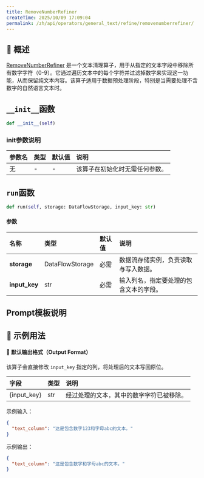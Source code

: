 ```yaml
---
title: RemoveNumberRefiner
createTime: 2025/10/09 17:09:04
permalink: /zh/api/operators/general_text/refine/removenumberrefiner/
---
```


## 📘 概述

[RemoveNumberRefiner](https://github.com/OpenDCAI/DataFlow/blob/main/dataflow/operators/refiner/remove_number_refiner.py) 是一个文本清理算子，用于从指定的文本字段中移除所有数字字符（0-9）。它通过遍历文本中的每个字符并过滤掉数字来实现这一功能，从而保留纯文本内容。该算子适用于数据预处理阶段，特别是当需要处理不含数字的自然语言文本时。

## `__init__`函数

```python
def __init__(self)
```

### init参数说明

| 参数名 | 类型 | 默认值 | 说明 |
| :--- | :--- | :--- | :--- |
| 无 | - | - | 该算子在初始化时无需任何参数。 |

## `run`函数

```python
def run(self, storage: DataFlowStorage, input_key: str)
```

#### 参数

| 名称 | 类型 | 默认值 | 说明 |
| :------------- | :---------------- | :---------------- | :----------------- |
| **storage** | DataFlowStorage | 必需 | 数据流存储实例，负责读取与写入数据。 |
| **input_key** | str | 必需 | 输入列名，指定要处理的包含文本的字段。 |

## Prompt模板说明



## 🧠 示例用法



#### 🧾 默认输出格式（Output Format）

该算子会直接修改 `input_key` 指定的列，将处理后的文本写回原位。

| 字段 | 类型 | 说明 |
| :-------------- | :---- | :---------- |
| {input_key} | str | 经过处理的文本，其中的数字字符已被移除。 |

示例输入：
```json
{
  "text_column": "这是包含数字123和字母abc的文本。"
}
```
示例输出：
```json
{
  "text_column": "这是包含数字和字母abc的文本。"
}
```
